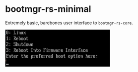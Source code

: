 # bootmgr-rs-minimal

Extremely basic, barebones user interface to `bootmgr-rs-core`.

![Extremely basic bootloader](/images/bootmgr-rs-minimal.png)
